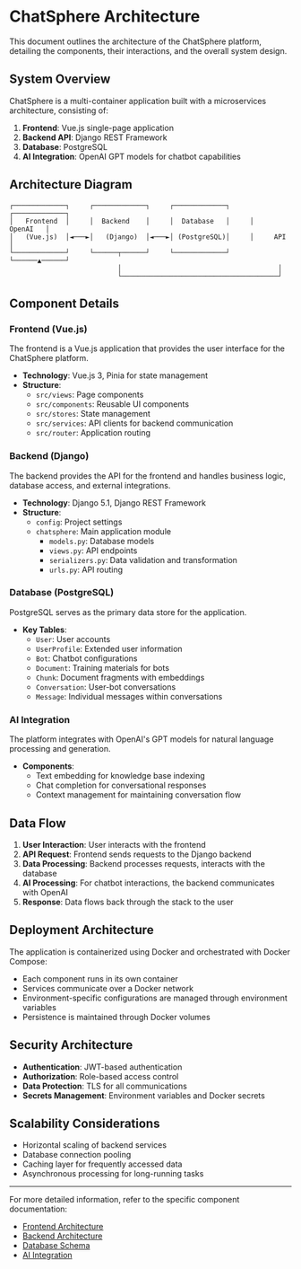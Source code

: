 # ChatSphere Architecture

This document outlines the architecture of the ChatSphere platform, detailing the components, their interactions, and the overall system design.

## System Overview

ChatSphere is a multi-container application built with a microservices architecture, consisting of:

1. **Frontend**: Vue.js single-page application
2. **Backend API**: Django REST Framework
3. **Database**: PostgreSQL
4. **AI Integration**: OpenAI GPT models for chatbot capabilities

## Architecture Diagram

```
┌─────────────┐     ┌─────────────┐     ┌─────────────┐     ┌─────────────┐
│   Frontend  │     │  Backend    │     │  Database   │     │    OpenAI   │
│   (Vue.js)  │◄───►│   (Django)  │◄───►│ (PostgreSQL)│     │     API     │
└─────────────┘     └──────┬──────┘     └─────────────┘     └──────▲──────┘
                           │                                       │
                           └───────────────────────────────────────┘
```

## Component Details

### Frontend (Vue.js)

The frontend is a Vue.js application that provides the user interface for the ChatSphere platform.

- **Technology**: Vue.js 3, Pinia for state management
- **Structure**:
  - `src/views`: Page components
  - `src/components`: Reusable UI components
  - `src/stores`: State management 
  - `src/services`: API clients for backend communication
  - `src/router`: Application routing

### Backend (Django)

The backend provides the API for the frontend and handles business logic, database access, and external integrations.

- **Technology**: Django 5.1, Django REST Framework
- **Structure**:
  - `config`: Project settings
  - `chatsphere`: Main application module
    - `models.py`: Database models
    - `views.py`: API endpoints
    - `serializers.py`: Data validation and transformation
    - `urls.py`: API routing

### Database (PostgreSQL)

PostgreSQL serves as the primary data store for the application.

- **Key Tables**:
  - `User`: User accounts
  - `UserProfile`: Extended user information
  - `Bot`: Chatbot configurations
  - `Document`: Training materials for bots
  - `Chunk`: Document fragments with embeddings
  - `Conversation`: User-bot conversations
  - `Message`: Individual messages within conversations

### AI Integration

The platform integrates with OpenAI's GPT models for natural language processing and generation.

- **Components**:
  - Text embedding for knowledge base indexing
  - Chat completion for conversational responses
  - Context management for maintaining conversation flow

## Data Flow

1. **User Interaction**: User interacts with the frontend
2. **API Request**: Frontend sends requests to the Django backend
3. **Data Processing**: Backend processes requests, interacts with the database
4. **AI Processing**: For chatbot interactions, the backend communicates with OpenAI
5. **Response**: Data flows back through the stack to the user

## Deployment Architecture

The application is containerized using Docker and orchestrated with Docker Compose:

- Each component runs in its own container
- Services communicate over a Docker network
- Environment-specific configurations are managed through environment variables
- Persistence is maintained through Docker volumes

## Security Architecture

- **Authentication**: JWT-based authentication
- **Authorization**: Role-based access control
- **Data Protection**: TLS for all communications
- **Secrets Management**: Environment variables and Docker secrets

## Scalability Considerations

- Horizontal scaling of backend services
- Database connection pooling
- Caching layer for frequently accessed data
- Asynchronous processing for long-running tasks

---

For more detailed information, refer to the specific component documentation:
- [Frontend Architecture](./frontend.md)
- [Backend Architecture](./backend.md)
- [Database Schema](./database.md)
- [AI Integration](./ai_integration.md) 